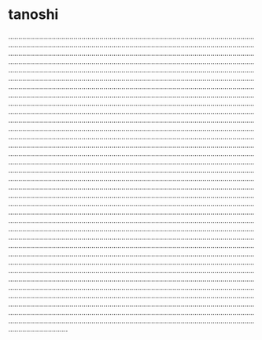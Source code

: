 # tanoshi

..................................................................................................................................................................................................................................................................................................................................................................................................................................................................................................................................................................................................................................................................................................................................................................................................................................................................................................................................................................................................................................................................................................................................................................................................................................................................................................................................................................................................................................................................................................................................................................................................................................................................................................................................................................................................................................................................................................................................................................................................................................................................................................................................................................................................................................................................................................................................................................................................................................................................................................................................................................................................................................................................................................................................................................................................................................................................................................................................................................................................................................................................................................................................................................................................................................................................................................................................................................................................................................................................................................................................................................................................................................................................................................................................................................................................................................................................................................................................................................................................................................................................................................................................................................................................................................................................................................................................................................................................................................................................................................................................................